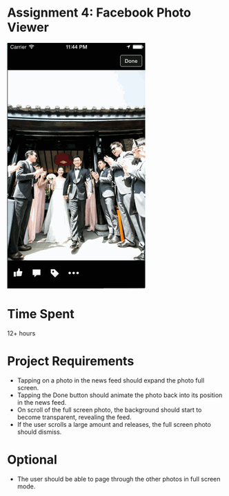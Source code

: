 Assignment 4: Facebook Photo Viewer
===================================

<img src="https://raw.githubusercontent.com/kevnull/ios-course-facebook/master/facebook.gif"/>

# Time Spent
12+ hours

# Project Requirements
* Tapping on a photo in the news feed should expand the photo full screen.
* Tapping the Done button should animate the photo back into its position in the news feed.
* On scroll of the full screen photo, the background should start to become transparent, revealing the feed.
* If the user scrolls a large amount and releases, the full screen photo should dismiss.

# Optional
* The user should be able to page through the other photos in full screen mode.
